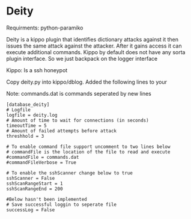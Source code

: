 Deity
=====

Requirments: python-paramiko

Deity is a kippo plugin that identifies dictionary attacks against it then issues
the same attack against the attacker. After it gains access it can execute additional
commands. Kippo by default does not have any sorta plugin interface. So we just backpack
on the logger interface

Kippo: Is a ssh honeypot

Copy deity.py into kippo/dblog.
Added the following lines to your

Note: commands.dat is commands seperated by new lines

```
[database_deity]
# Logfile
logfile = deity.log
# Amount of time to wait for connections (in seconds)
timeoutTime = 5
# Amount of failed attempts before attack
threshhold = 3

# To enable command file support uncomment to two lines below
# commandFile is the location of the file to read and execute
#commandFile = commands.dat
#commandFileVerbose = True

# To enable the sshScanner change below to true
sshScanner = False
sshScanRangeStart = 1
sshScanRangeEnd = 200

#Below hasn't been implemented
# Save successful loggin to seperate file
successLog = False
```

